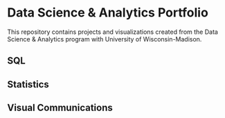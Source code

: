 # Data Science & Analytics Portfolio
This repository contains projects and visualizations created from the Data Science & Analytics program with University of Wisconsin-Madison.

## SQL

## Statistics

## Visual Communications

